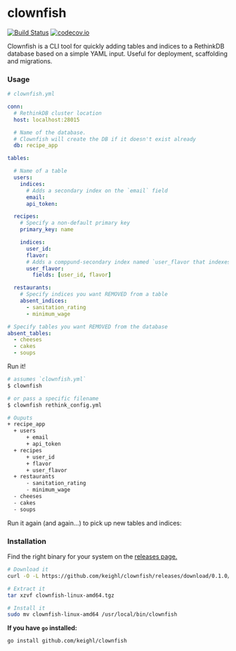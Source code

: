 # clownfish

[![Build Status](https://travis-ci.org/keighl/clownfish.png?branch=master)](https://travis-ci.org/keighl/clownfish) [![codecov.io](https://codecov.io/github/keighl/clownfish/coverage.svg?branch=master)](https://codecov.io/github/keighl/clownfish?branch=master)

Clownfish is a CLI tool for quickly adding tables and indices to a RethinkDB database based on a simple YAML input. Useful for deployment, scaffolding and migrations.

### Usage

```yml
# clownfish.yml

conn:
  # RethinkDB cluster location
  host: localhost:28015

  # Name of the database.
  # Clownfish will create the DB if it doesn't exist already
  db: recipe_app

tables:

  # Name of a table
  users:
    indices:
      # Adds a secondary index on the `email` field
      email:
      api_token:

  recipes:
    # Specify a non-default primary key
    primary_key: name

    indices:
      user_id:
      flavor:
      # Adds a comppund-secondary index named `user_flavor that indexes both `user_id` and `flavor` fields
      user_flavor:
        fields: [user_id, flavor]

  restaurants:
    # Specify indices you want REMOVED from a table
    absent_indices:
      - sanitation_rating
      - minimum_wage

# Specify tables you want REMOVED from the database
absent_tables:
  - cheeses
  - cakes
  - soups
```

Run it!

```bash
# assumes `clownfish.yml`
$ clownfish

# or pass a specific filename
$ clownfish rethink_config.yml

# Ouputs
+ recipe_app
  + users
      + email
      + api_token
  + recipes
      + user_id
      + flavor
      + user_flavor
  + restaurants
      - sanitation_rating
      - minimum_wage
  - cheeses
  - cakes
  - soups
```

Run it again (and again...) to pick up new tables and indices:

### Installation

Find the right binary for your system on the [releases page.](https://github.com/keighl/clownfish/releases/latest)

```bash
# Download it
curl -O -L https://github.com/keighl/clownfish/releases/download/0.1.0/clownfish-linux-amd64.tgz

# Extract it
tar xzvf clownfish-linux-amd64.tgz

# Install it
sudo mv clownfish-linux-amd64 /usr/local/bin/clownfish
```

**If you have `go` installed:**

```bash
go install github.com/keighl/clownfish
```
